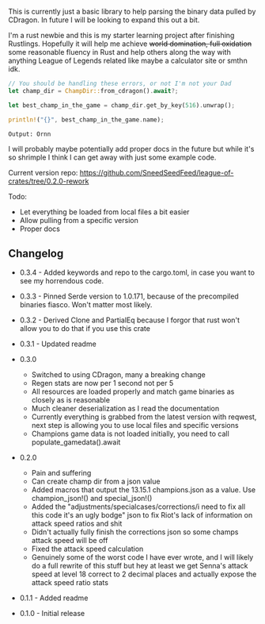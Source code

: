 This is currently just a basic library to help parsing the binary data pulled by CDragon. In future I will be looking to expand this out a bit.

I'm a rust newbie and this is my starter learning project after finishing Rustlings. Hopefully it will help me achieve ~~world domination, full oxidation~~ some reasonable fluency in Rust and help others along the way with anything League of Legends related like maybe a calculator site or smthn idk.

```rust
// You should be handling these errors, or not I'm not your Dad
let champ_dir = ChampDir::from_cdragon().await?;

let best_champ_in_the_game = champ_dir.get_by_key(516).unwrap();

println!("{}", best_champ_in_the_game.name);
```
```
Output: Ornn
```

I will probably maybe potentially add proper docs in the future but while it's so shrimple I think I can get away with just some example code.

Current version repo: https://github.com/SneedSeedFeed/league-of-crates/tree/0.2.0-rework

Todo:
  - Let everything be loaded from local files a bit easier
  - Allow pulling from a specific version
  - Proper docs

## Changelog
- 0.3.4 - Added keywords and repo to the cargo.toml, in case you want to see my horrendous code.

- 0.3.3 - Pinned Serde version to 1.0.171, because of the precompiled binaries fiasco. Won't matter most likely.

- 0.3.2 - Derived Clone and PartialEq because I forgor that rust won't allow you to do that if you use this crate

- 0.3.1 - Updated readme

- 0.3.0
  - Switched to using CDragon, many a breaking change
  - Regen stats are now per 1 second not per 5
  - All resources are loaded properly and match game binaries as closely as is reasonable
  - Much cleaner deserialization as I read the documentation
  - Currently everything is grabbed from the latest version with reqwest, next step is allowing you to use local files and specific versions
  - Champions game data is not loaded initially,  you need to call populate_gamedata().await

- 0.2.0
  - Pain and suffering
  - Can create champ dir from a json value
  - Added macros that output the 13.15.1 champions.json as a value. Use champion_json!() and special_json!()
  - Added the "adjustments/specialcases/corrections/i need to fix all this code it's an ugly bodge" json to fix Riot's lack of information on attack speed ratios and shit
  - Didn't actually fully finish the corrections json so some champs attack speed will be off
  - Fixed the attack speed calculation
  - Genuinely some of the worst code I have ever wrote, and I will likely do a full rewrite of this stuff but hey at least we get Senna's attack speed at level 18 correct to 2 decimal places and actually expose the attack speed ratio stats

- 0.1.1 - Added readme
- 0.1.0 - Initial release